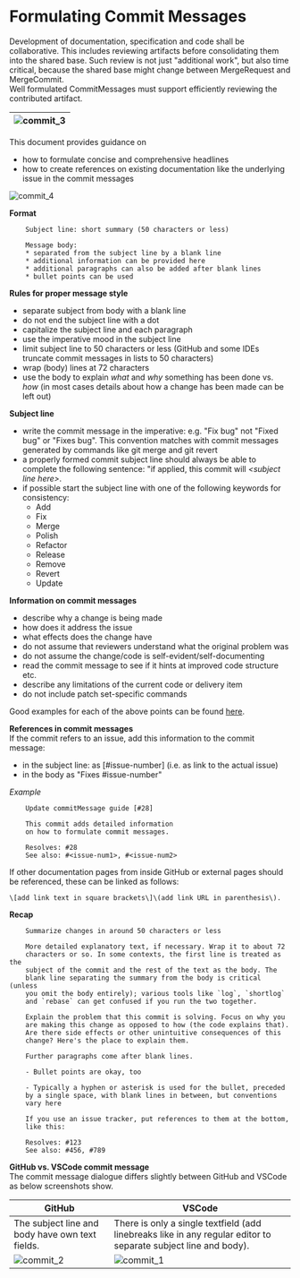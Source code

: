 # Formulating Commit Messages

Development of documentation, specification and code shall be collaborative. This includes reviewing artifacts before consolidating them into the shared base. Such review is not just "additional work", but also time critical, because the shared base might change between MergeRequest and MergeCommit.  
Well formulated CommitMessages must support efficiently reviewing the contributed artifact.

|![commit_3](https://user-images.githubusercontent.com/57349523/155990223-e85bd072-25e7-4650-971a-029f401d908a.jpg)|
|---|

This document provides guidance on 
* how to formulate concise and comprehensive headlines
* how to create references on existing documentation like the underlying issue in the commit messages

![commit_4](https://user-images.githubusercontent.com/57349523/155999762-51af5839-20d3-4cb4-9189-c8d442cb9e34.jpg)

**Format**
```
    Subject line: short summary (50 characters or less)
    
    Message body: 
    * separated from the subject line by a blank line
    * additional information can be provided here 
    * additional paragraphs can also be added after blank lines
    * bullet points can be used
```

**Rules for proper message style**
* separate subject from body with a blank line
* do not end the subject line with a dot
* capitalize the subject line and each paragraph
* use the imperative mood in the subject line
* limit subject line to 50 characters or less (GitHub and some IDEs truncate commit messages in lists to 50 characters)
* wrap (body) lines at 72 characters
* use the body to explain *what* and *why* something has been done vs. *how* (in most cases details about how a change has been made can be left out)

**Subject line**  
* write the commit message in the imperative: e.g. "Fix bug" not "Fixed bug" or "Fixes bug". This convention matches with commit messages generated by commands like git merge and git revert
* a properly formed commit subject line should always be able to complete the following sentence: "if applied, this commit will *\<subject line here\>*.
* if possible start the subject line with one of the following keywords for consistency:
    * Add 
    * Fix
    * Merge 
    * Polish
    * Refactor
    * Release
    * Remove
    * Revert
    * Update

**Information on commit messages**
* describe why a change is being made
* how does it address the issue
* what effects does the change have
* do not assume that reviewers understand what the original problem was
* do not assume the change/code is self-evident/self-documenting
* read the commit message to see if it hints at improved code structure etc.
* describe any limitations of the current code or delivery item
* do not include patch set-specific commands

Good examples for each of the above points can be found [here](https://wiki.openstack.org/wiki/GitCommitMessages#Information_in_commit_messages).

**References in commit messages**  
If the commit refers to an issue, add this information to the commit message:
* in the subject line: as \[#issue-number\] (i.e. as link to the actual issue)
* in the body as "Fixes #issue-number"

*Example*
```
    Update commitMessage guide [#28]

    This commit adds detailed information 
    on how to formulate commit messages.

    Resolves: #28
    See also: #<issue-num1>, #<issue-num2>
```

If other documentation pages from inside GitHub or external pages should be referenced, these can be linked as follows:
```
\[add link text in square brackets\]\(add link URL in parenthesis\).
```

**Recap**
```
    Summarize changes in around 50 characters or less

    More detailed explanatory text, if necessary. Wrap it to about 72
    characters or so. In some contexts, the first line is treated as the
    subject of the commit and the rest of the text as the body. The
    blank line separating the summary from the body is critical (unless
    you omit the body entirely); various tools like `log`, `shortlog`
    and `rebase` can get confused if you run the two together.

    Explain the problem that this commit is solving. Focus on why you
    are making this change as opposed to how (the code explains that).
    Are there side effects or other unintuitive consequences of this
    change? Here's the place to explain them.

    Further paragraphs come after blank lines.

    - Bullet points are okay, too

    - Typically a hyphen or asterisk is used for the bullet, preceded
    by a single space, with blank lines in between, but conventions
    vary here

    If you use an issue tracker, put references to them at the bottom,
    like this:

    Resolves: #123
    See also: #456, #789
```
    
**GitHub vs. VSCode commit message**  
The commit message dialogue differs slightly between GitHub and VSCode as below screenshots show.

|**GitHub**|**VSCode**|
|---|---|
|The subject line and body have own text fields.|There is only a single textfield (add linebreaks like in any regular editor to separate subject line and body).|
|![commit_2](https://user-images.githubusercontent.com/57349523/155980718-cbbb2d14-89c7-4938-9e15-70253f7252e3.jpg)|![commit_1](https://user-images.githubusercontent.com/57349523/155980716-30b63626-4f73-4268-9851-cbefc6d24619.jpg)|